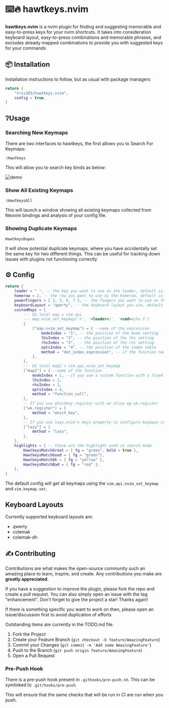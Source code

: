 # ⌨️🔥 hawtkeys.nvim

**hawtkeys.nvim** is a nvim plugin for finding and suggesting memorable and easy-to-press keys for your nvim shortcuts.
It takes into consideration keyboard layout, easy-to-press combinations and memorable phrases, and excludes already mapped combinations to provide you with suggested keys for your commands

## 📦 Installation

Installation instructions to follow, but as usual with package managers

```lua
return {
    "tris203/hawtkeys.nvim",
    config = true,
}
```

## ❔Usage

### Searching New Keymaps

There are two interfaces to hawtkeys, the first allows you to Search For Keymaps:

```
:Hawtkeys
```

This will allow you to search key binds as below:

![demo](https://github.com/tris203/hawtkeys.nvim/assets/18444302/5ede9881-34d5-4ef4-a15d-80f2c94b314d)

### Show All Existing Keymaps

```
:HawtkeysAll
```

This will launch a window showing all existing keymaps collected from Neovim bindings and analysis of your config file.

### Showing Duplicate Keymaps

```
HawtkeysDupes
```

It will show potential duplicate keymaps, where you have accidentally set the same key for two different things. This can be useful for tracking down issues with plugins not functioning correctly

## ⚙️ Config

```lua
return {
    leader = " ", -- the key you want to use as the leader, default is space
    homerow = 2, -- the row you want to use as the homerow, default is 2
    powerFingers = { 2, 3, 6, 7 }, -- the fingers you want to use as the powerfingers, default is {2,3,6,7}
    keyboardLayout = "qwerty", -- the keyboard layout you use, default is qwerty
    customMaps = {
        --- EG local map = vim.api
        --- map.nvim_set_keymap('n', '<leader>1', '<cmd>echo 1')
        {
            ["map.nvim_set_keymap"] = { --name of the expression
                modeIndex = "1", -- the position of the mode setting
                lhsIndex = "2", -- the position of the lhs setting
                rhsIndex = "3", -- the position of the rhs setting
                optsIndex = "4", -- the position of the index table
                method = "dot_index_expression", -- if the function name contains a dot
            },
        },
        --- EG local map2 = vim.api.nvim_set_keymap
        ["map2"] = { --name of the function
            modeIndex = 1, --if you use a custom function with a fixed value, eg normRemap, then this can be a fixed mode eg 'n'
            lhsIndex = 2,
            rhsIndex = 3,
            optsIndex = 4,
            method = "function_call",
        },
        -- If you use whichkey.register with an alias eg wk.register
        ["wk.register"] = {
            method = "which_key",
        },
        -- If you use lazy.nvim's keys property to configure keymaps in your plugins
        ["lazy"] = {
            method = "lazy",
        },
    },
    highlights = { -- these are the highlight used in search mode
        HawtkeysMatchGreat = { fg = "green", bold = true },
        HawtkeysMatchGood = { fg = "green"},
        HawtkeysMatchOk = { fg = "yellow" },
        HawtkeysMatchBad = { fg = "red" },
    },
}
```

The default config will get all keymaps using the `vim.api.nvim_set_keymap` and `vim.keymap.set`.

## Keyboard Layouts

Currently supported keyboard layouts are:

- qwerty
- colemak
- colemak-dh

## ✍️ Contributing

Contributions are what makes the open-source community such an amazing place to learn, inspire, and create. Any contributions you make are **greatly appreciated**.

If you have a suggestion to improve the plugin, please fork the repo and create a pull request. You can also simply open an issue with the tag "enhancement".
Don't forget to give the project a star! Thanks again!

If there is something specific you want to work on then, please open an issue/discussion first to avoid duplication of efforts

Outstanding items are currently in the TODO.md file.

1. Fork the Project
2. Create your Feature Branch (`git checkout -b feature/AmazingFeature`)
3. Commit your Changes (`git commit -m 'Add some AmazingFeature'`)
4. Push to the Branch (`git push origin feature/AmazingFeature`)
5. Open a Pull Request

### Pre-Push Hook

There is a pre-push hook present in `.githooks/pre-push.sh`. This can be symlinked to `.git/hooks/pre-push`.

This will ensure that the same checks that will be run in CI are run when you push.
